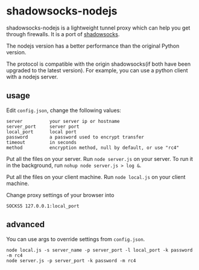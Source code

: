 shadowsocks-nodejs
===========

shadowsocks-nodejs is a lightweight tunnel proxy which can help you get through
 firewalls. It is a port of [shadowsocks](https://github.com/clowwindy/shadowsocks).

The nodejs version has a better performance than the original Python version.

The protocol is compatible with the origin shadowsocks(if both have been upgraded to the
 latest version). For example, you can use a python client with a nodejs server.

usage
-----------

Edit `config.json`, change the following values:

    server          your server ip or hostname
    server_port     server port
    local_port      local port
    password        a password used to encrypt transfer
    timeout         in seconds
    method          encryption method, null by default, or use "rc4"

Put all the files on your server.  Run `node server.js` on your server. To run it in the background, run
`nohup node server.js > log &`.

Put all the files on your client machine. Run `node local.js` on your client machine.

Change proxy settings of your browser into

    SOCKS5 127.0.0.1:local_port

advanced
------------

You can use args to override settings from `config.json`.

    node local.js -s server_name -p server_port -l local_port -k password -m rc4
    node server.js -p server_port -k password -m rc4